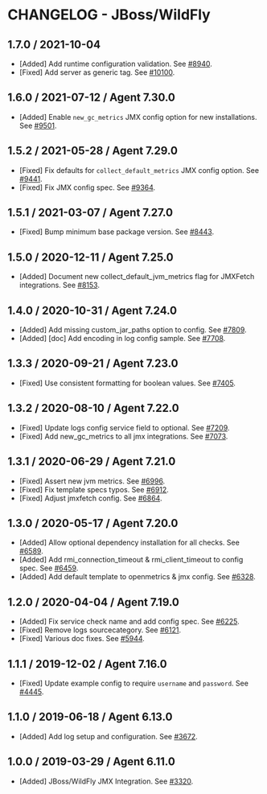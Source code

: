# CHANGELOG - JBoss/WildFly

## 1.7.0 / 2021-10-04

* [Added] Add runtime configuration validation. See [#8940](https://github.com/DataDog/integrations-core/pull/8940).
* [Fixed] Add server as generic tag. See [#10100](https://github.com/DataDog/integrations-core/pull/10100).

## 1.6.0 / 2021-07-12 / Agent 7.30.0

* [Added] Enable `new_gc_metrics` JMX config option for new installations. See [#9501](https://github.com/DataDog/integrations-core/pull/9501).

## 1.5.2 / 2021-05-28 / Agent 7.29.0

* [Fixed] Fix defaults for `collect_default_metrics` JMX config option. See [#9441](https://github.com/DataDog/integrations-core/pull/9441).
* [Fixed] Fix JMX config spec. See [#9364](https://github.com/DataDog/integrations-core/pull/9364).

## 1.5.1 / 2021-03-07 / Agent 7.27.0

* [Fixed] Bump minimum base package version. See [#8443](https://github.com/DataDog/integrations-core/pull/8443).

## 1.5.0 / 2020-12-11 / Agent 7.25.0

* [Added] Document new collect_default_jvm_metrics flag for JMXFetch integrations. See [#8153](https://github.com/DataDog/integrations-core/pull/8153).

## 1.4.0 / 2020-10-31 / Agent 7.24.0

* [Added] Add missing custom_jar_paths option to config. See [#7809](https://github.com/DataDog/integrations-core/pull/7809).
* [Added] [doc] Add encoding in log config sample. See [#7708](https://github.com/DataDog/integrations-core/pull/7708).

## 1.3.3 / 2020-09-21 / Agent 7.23.0

* [Fixed] Use consistent formatting for boolean values. See [#7405](https://github.com/DataDog/integrations-core/pull/7405).

## 1.3.2 / 2020-08-10 / Agent 7.22.0

* [Fixed] Update logs config service field to optional. See [#7209](https://github.com/DataDog/integrations-core/pull/7209).
* [Fixed] Add new_gc_metrics to all jmx integrations. See [#7073](https://github.com/DataDog/integrations-core/pull/7073).

## 1.3.1 / 2020-06-29 / Agent 7.21.0

* [Fixed] Assert new jvm metrics. See [#6996](https://github.com/DataDog/integrations-core/pull/6996).
* [Fixed] Fix template specs typos. See [#6912](https://github.com/DataDog/integrations-core/pull/6912).
* [Fixed] Adjust jmxfetch config. See [#6864](https://github.com/DataDog/integrations-core/pull/6864).

## 1.3.0 / 2020-05-17 / Agent 7.20.0

* [Added] Allow optional dependency installation for all checks. See [#6589](https://github.com/DataDog/integrations-core/pull/6589).
* [Added] Add rmi_connection_timeout & rmi_client_timeout to config spec. See [#6459](https://github.com/DataDog/integrations-core/pull/6459).
* [Added] Add default template to openmetrics & jmx config. See [#6328](https://github.com/DataDog/integrations-core/pull/6328).

## 1.2.0 / 2020-04-04 / Agent 7.19.0

* [Added] Fix service check name and add config spec. See [#6225](https://github.com/DataDog/integrations-core/pull/6225).
* [Fixed] Remove logs sourcecategory. See [#6121](https://github.com/DataDog/integrations-core/pull/6121).
* [Fixed] Various doc fixes. See [#5944](https://github.com/DataDog/integrations-core/pull/5944).

## 1.1.1 / 2019-12-02 / Agent 7.16.0

* [Fixed] Update example config to require `username` and `password`. See [#4445](https://github.com/DataDog/integrations-core/pull/4445).

## 1.1.0 / 2019-06-18 / Agent 6.13.0

* [Added] Add log setup and configuration. See [#3672](https://github.com/DataDog/integrations-core/pull/3672).

## 1.0.0 / 2019-03-29 / Agent 6.11.0

* [Added] JBoss/WildFly JMX Integration. See [#3320](https://github.com/DataDog/integrations-core/pull/3320).

